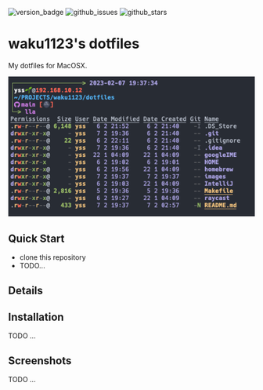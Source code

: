 ![version_badge](https://img.shields.io/badge/version-1.0.0-brightgreen)
![github_issues](https://img.shields.io/github/issues/sugawarayss/dotfiles)
![github_stars](https://img.shields.io/github/stars/sugawarayss/dotfiles?style=social)

# waku1123's dotfiles
My dotfiles for MacOSX.

![prompt.png](images/prompt.png)

## Quick Start
- clone this repository
- TODO...

## Details

## Installation
TODO ...

## Screenshots
TODO ...
